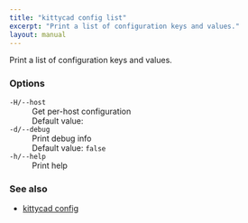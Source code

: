 ```yaml
---
title: "kittycad config list"
excerpt: "Print a list of configuration keys and values."
layout: manual
---
```


Print a list of configuration keys and values.

### Options

<dl class="flags">
   <dt><code>-H/--host</code></dt>
   <dd>Get per-host configuration<br/>Default value: <code></code></dd>

   <dt><code>-d/--debug</code></dt>
   <dd>Print debug info<br/>Default value: <code>false</code></dd>

   <dt><code>-h/--help</code></dt>
   <dd>Print help</dd>
</dl>


### See also

* [kittycad config](./kittycad_config)